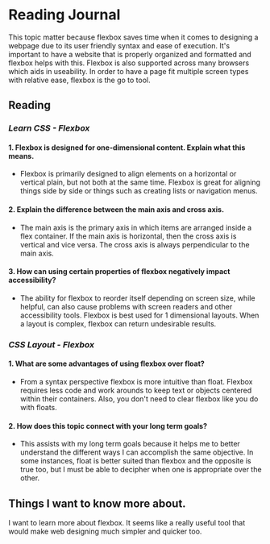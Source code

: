 # Reading Journal

This topic matter because flexbox saves time when it comes to designing a webpage due to its user friendly syntax and ease of execution. It's important to have a website that is properly organized and formatted and flexbox helps with this. Flexbox is also supported across many browsers which aids in useability. In order to have a page fit multiple screen types with relative ease, flexbox is the go to tool.

## Reading

### *Learn CSS - Flexbox*

#### 1. Flexbox is designed for one-dimensional content. Explain what this means.

- Flexbox is primarily designed to align elements on a horizontal or vertical plain, but not both at the same time. Flexbox is great for aligning things side by side or things such as creating lists or navigation menus.

#### 2. Explain the difference between the main axis and cross axis.

- The main axis is the primary axis in which items are arranged inside a flex container. If the main axis is horizontal, then the cross axis is vertical and vice versa. The cross axis is always perpendicular to the main axis.

#### 3. How can using certain properties of flexbox negatively impact accessibility?

- The ability for flexbox to reorder itself depending on screen size, while helpful, can also cause problems with screen readers and other accessibility tools. Flexbox is best used for 1 dimensional layouts. When a layout is complex, flexbox can return undesirable results.

### *CSS Layout - Flexbox*

#### 1. What are some advantages of using flexbox over float?

- From a syntax perspective flexbox is more intuitive than float. Flexbox requires less code and work arounds to keep text or objects centered within their containers. Also, you don't need to clear flexbox like you do with floats.

#### 2. How does this topic connect with your long term goals?

- This assists with my long term goals because it helps me to better understand the different ways I can accomplish the same objective. In some instances, float is better suited than flexbox and the opposite is true too, but I must be able to decipher when one is appropriate over the other.

## Things I want to know more about.

I want to learn more about flexbox. It seems like a really useful tool that would make web designing much simpler and quicker too.
